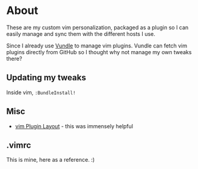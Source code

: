 # About

These are my custom vim personalization, packaged as a plugin so I 
can easily manage and sync them with the different hosts I use. 

Since I already use [Vundle](https://github.com/gmarik/vundle) to manage
vim plugins. Vundle can fetch vim plugins directly from GitHub so I thought
why not manage my own tweaks there? 

## Updating my tweaks

Inside vim, `:BundleInstall!`

## Misc

* [vim Plugin Layout](http://learnvimscriptthehardway.stevelosh.com/chapters/42.html#vimautoload) - this was immensely helpful

## .vimrc

This is mine, here as a reference. :)
